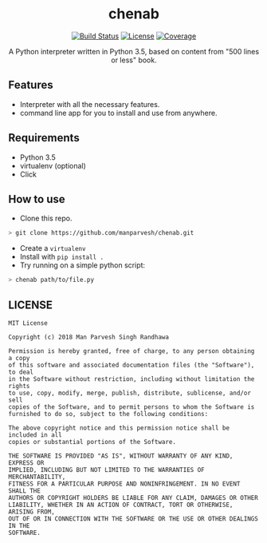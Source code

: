 <div align="center">
  <h1>chenab</h1>

  <a href="https://travis-ci.org/manparvesh/chenab/builds" target="_blank"><img src="https://img.shields.io/travis-ci/manparvesh/chenab.svg?style=for-the-badge" alt="Build Status"></a> 
  <a href="https://manparvesh.mit-license.org/" target="_blank"><img src="https://img.shields.io/badge/license-MIT-blue.svg?longCache=true&style=for-the-badge" alt="License"></a> 
  <a href="https://codecov.io/gh/manparvesh/chenab" target="_blank"><img src="https://img.shields.io/codecov/c/github/manparvesh/chenab/master.svg?style=for-the-badge" alt="Coverage"></a>
  <p>A Python interpreter written in Python 3.5, based on content from "500 lines or less" book.</p>
</div>

## Features
- Interpreter with all the necessary features.
- command line app for you to install and use from anywhere.

## Requirements
- Python 3.5
- virtualenv (optional)
- Click

## How to use
- Clone this repo.
```bash
> git clone https://github.com/manparvesh/chenab.git
```

- Create a `virtualenv`
- Install with `pip install .`
- Try running on a simple python script:
```bash
> chenab path/to/file.py
```

## LICENSE

```
MIT License

Copyright (c) 2018 Man Parvesh Singh Randhawa

Permission is hereby granted, free of charge, to any person obtaining a copy
of this software and associated documentation files (the "Software"), to deal
in the Software without restriction, including without limitation the rights
to use, copy, modify, merge, publish, distribute, sublicense, and/or sell
copies of the Software, and to permit persons to whom the Software is
furnished to do so, subject to the following conditions:

The above copyright notice and this permission notice shall be included in all
copies or substantial portions of the Software.

THE SOFTWARE IS PROVIDED "AS IS", WITHOUT WARRANTY OF ANY KIND, EXPRESS OR
IMPLIED, INCLUDING BUT NOT LIMITED TO THE WARRANTIES OF MERCHANTABILITY,
FITNESS FOR A PARTICULAR PURPOSE AND NONINFRINGEMENT. IN NO EVENT SHALL THE
AUTHORS OR COPYRIGHT HOLDERS BE LIABLE FOR ANY CLAIM, DAMAGES OR OTHER
LIABILITY, WHETHER IN AN ACTION OF CONTRACT, TORT OR OTHERWISE, ARISING FROM,
OUT OF OR IN CONNECTION WITH THE SOFTWARE OR THE USE OR OTHER DEALINGS IN THE
SOFTWARE.
```
